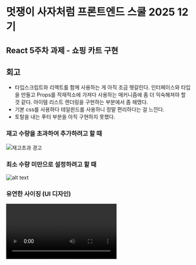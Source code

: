 # 멋쟁이 사자처럼 프론트엔드 스쿨 2025 12기

## React 5주차 과제 - 쇼핑 카트 구현

## 회고

- 타입스크립트와 리액트를 함께 사용하는 게 아직 조금 헷갈린다. 인터페이스와 타입을 만들고 Props를 적재적소에 가져다 사용하는 매커니즘에 좀 더 익숙해져야 할 것 같다. 아이템 리스트 렌더링을 구현하는 부분에서 좀 헤맸다.
- 기본 css를 사용하다 테일윈드를 사용하니 정말 편리하다는 걸 느낀다.
- 토탈을 내는 푸터 부분을 아직 구현하지 못했다.

### 재고 수량을 초과하여 추가하려고 할 때

![재고초과 경고](./src/assets/readme/image.png)

### 최소 수량 미만으로 설정하려고 할 때

![alt text](./src/assets/readme/image-1.png)

### 유연한 사이징 (UI 디자인)

<video controls src="./src/assets/readme/vedio.mp4" title="Title"></video>
